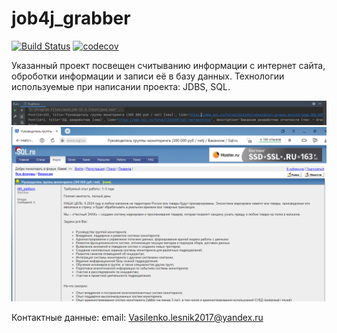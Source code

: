 #  job4j_grabber
[![Build Status](https://app.travis-ci.com/Vasilenko773/job4j_grabber.svg?branch=master)](https://app.travis-ci.com/Vasilenko773/job4j_grabber)
[![codecov](https://codecov.io/gh/Vasilenko773/job4j_grabber/branch/master/graph/badge.svg?token=CLR0X02PJJ)](https://codecov.io/gh/Vasilenko773/job4j_grabber)

Указанный проект посвещен считыванию информации с интернет сайта, оброботки информации и записи её в базу данных. Технологии используемые при написании проекта:
JDBS, SQL.

![Image of Yaktocat](https://github.com/Vasilenko773/job4j_grabber/blob/master/1.PNG)
![Image of Yaktocat](https://github.com/Vasilenko773/job4j_grabber/blob/master/2.PNG)

Контактные данные:
email: Vasilenko.lesnik2017@yandex.ru